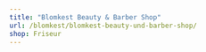 ```yaml
---
title: "Blomkest Beauty & Barber Shop"
url: /blomkest/blomkest-beauty-und-barber-shop/
shop: Friseur
---
```

